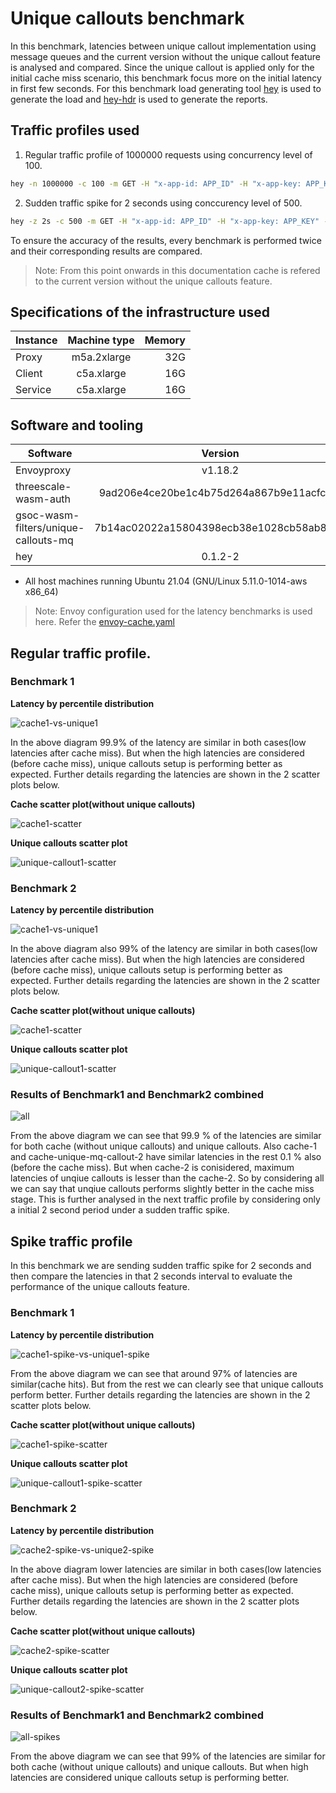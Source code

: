 # Unique callouts benchmark

In this benchmark, latencies between unique callout implementation using message queues and the current version without the unique callout feature is analysed and compared. Since the unique callout is applied only for the initial cache miss scenario, this benchmark focus more on the initial latency in first few seconds. For this benchmark load generating tool [hey](https://github.com/rakyll/hey) is used to generate the load and [hey-hdr](https://github.com/asoorm/hey-hdr) is used to generate the reports.

## Traffic profiles used

1. Regular traffic profile of 1000000 requests using concurrency level of 100.

```sh
hey -n 1000000 -c 100 -m GET -H "x-app-id: APP_ID" -H "x-app-key: APP_KEY" -o csv http://gsoc-int-envoy.dev.3sca.net:9095/ > result.csv
```

2. Sudden traffic spike for 2 seconds using conccurency level of 500.

```sh
hey -z 2s -c 500 -m GET -H "x-app-id: APP_ID" -H "x-app-key: APP_KEY" -o csv http://gsoc-int-envoy.dev.3sca.net:9095/ > result-spike.csv
```

To ensure the accuracy of the results, every benchmark is performed twice and their corresponding results are compared.

> Note: From this point onwards in this documentation cache is refered to the current version without the unique callouts feature.

## Specifications of the infrastructure used

| Instance | Machine type | Memory  |
| ------- |:-------------:| -----:|
| Proxy | m5a.2xlarge | 32G |
| Client | c5a.xlarge | 16G |
| Service | c5a.xlarge | 16G |

## Software and tooling

| Software | Version | 
| ------- |:-------------: |
| Envoyproxy | v1.18.2 |
| threescale-wasm-auth | 9ad206e4ce20be1c4b75d264a867b9e11acfc4af | 
| gsoc-wasm-filters/unique-callouts-mq | 7b14ac02022a15804398ecb38e1028cb58ab8409 |
| hey | 0.1.2-2 |

* All host machines running Ubuntu 21.04 (GNU/Linux 5.11.0-1014-aws x86_64)

> Note: Envoy configuration used for the latency benchmarks is used here. Refer the [envoy-cache.yaml](../bench-latency/configs/envoy-cache.yaml) 

## Regular traffic profile.

### Benchmark 1

**Latency by percentile distribution**

![cache1-vs-unique1](cache1-vs-unique-mq-1.png)

In the above diagram 99.9% of the latency are similar in both cases(low latencies after cache miss). But when the high latencies are considered (before cache miss), unique callouts setup is performing better as expected. Further details regarding the latencies are shown in the 2 scatter plots below.

**Cache scatter plot(without unique callouts)**

![cache1-scatter](cache-1.scatter.png)

**Unique callouts scatter plot**

![unique-callout1-scatter](cache-unique-mq-1.scatter.png)

### Benchmark 2

**Latency by percentile distribution**

![cache1-vs-unique1](cache2-vs-unique-mq-2.png)

In the above diagram also 99% of the latency are similar in both cases(low latencies after cache miss). But when the high latencies are considered (before cache miss), unique callouts setup is performing better as expected. Further details regarding the latencies are shown in the 2 scatter plots below.

**Cache scatter plot(without unique callouts)**

![cache1-scatter](cache-2.scatter.png)

**Unique callouts scatter plot**

![unique-callout1-scatter](cache-unique-mq-2.scatter.png)

### Results of Benchmark1 and Benchmark2 combined

![all](all.png)

From the above diagram we can see that 99.9 % of the latencies are similar for both cache (without unique callouts) and unique callouts. Also cache-1 and cache-unique-mq-callout-2 have similar latencies in the rest 0.1 % also (before the cache miss). But when cache-2 is conisidered, maximum latencies of unqiue callouts is lesser than the cache-2. So by considering all we can say that unqiue callouts performs slightly better in the cache miss stage. This is further analysed in the next traffic profile by considering only a initial 2 second period under a sudden traffic spike.

## Spike traffic profile

In this benchmark we are sending sudden traffic spike for 2 seconds and then compare the latencies in that 2 seconds interval to evaluate the performance of the unique callouts feature.

### Benchmark 1

**Latency by percentile distribution**

![cache1-spike-vs-unique1-spike](cache-spike-1-vs-mq-spike-1.png)

From the above diagram we can see that around 97% of latencies are similar(cache hits). But from the rest we can clearly see that unique callouts perform better. Further details regarding the latencies are shown in the 2 scatter plots below.

**Cache scatter plot(without unique callouts)**

![cache1-spike-scatter](cache-spike-1.scatter.png)

**Unique callouts scatter plot**

![unique-callout1-spike-scatter](cache-unique-mq-spike-1.scatter.png)

### Benchmark 2

**Latency by percentile distribution**

![cache2-spike-vs-unique2-spike](cache-spike-2-vs-mq-spike-2.png)

In the above diagram lower latencies are similar in both cases(low latencies after cache miss). But when the high latencies are considered (before cache miss), unique callouts setup is performing better as expected. Further details regarding the latencies are shown in the 2 scatter plots below.

**Cache scatter plot(without unique callouts)**

![cache2-spike-scatter](cache-spike-2.scatter.png)

**Unique callouts scatter plot**

![unique-callout2-spike-scatter](cache-unique-mq-spike-2.scatter.png)

### Results of Benchmark1 and Benchmark2 combined

![all-spikes](all-spikes.png)

From the above diagram we can see that 99% of the latencies are similar for both cache (without unique callouts) and unique callouts. But when high latencies are considered unique callouts setup is performing better.

